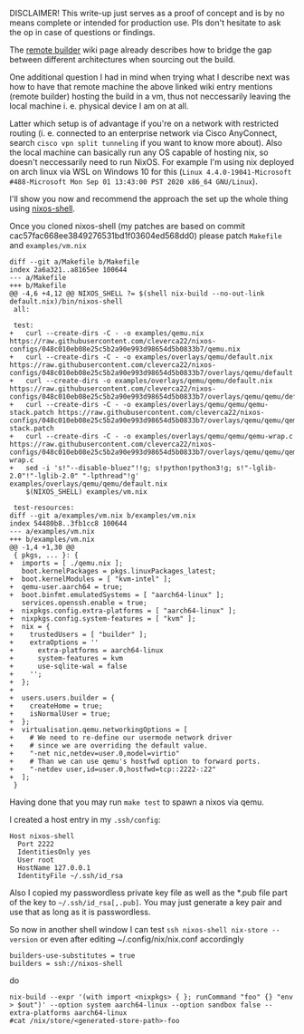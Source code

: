 DISCLAIMER!
This write-up just serves as a proof of concept and is by no means complete or intended for production use. Pls don't hesitate to ask the op in case of questions or findings.


The [remote builder](Use-a-remote-builder-with-qemu) wiki page already describes how to bridge the gap between different architectures when sourcing out the build.

One additional question I had in mind when trying what I describe next was how to have that remote machine the above linked wiki entry mentions (remote builder) hosting the build in a vm, thus not neccessarily leaving the local machine i. e. physical device I am on at all.

Latter which setup is of advantage if you're on a network with restricted routing (i. e. connected to an enterprise network via Cisco AnyConnect, search `cisco vpn split tunneling` if you want to know more about). Also the local machine can basically run any OS capable of hosting nix, so doesn't neccessarily need to run NixOS. For example I'm using nix deployed on arch linux via WSL on Windows 10 for this (`Linux 4.4.0-19041-Microsoft #488-Microsoft Mon Sep 01 13:43:00 PST 2020 x86_64 GNU/Linux`).

I'll show you now and recommend the approach the set up the whole thing using [nixos-shell](https://github.com/Mic92/nixos-shell).

Once you cloned nixos-shell (my patches are based on commit cac57fac668ee3849276531bd1f03604ed568dd0) please patch `Makefile` and `examples/vm.nix`


```
diff --git a/Makefile b/Makefile
index 2a6a321..a8165ee 100644
--- a/Makefile
+++ b/Makefile
@@ -4,6 +4,12 @@ NIXOS_SHELL ?= $(shell nix-build --no-out-link default.nix)/bin/nixos-shell
 all:
 
 test:
+	curl --create-dirs -C - -o examples/qemu.nix https://raw.githubusercontent.com/cleverca22/nixos-configs/048c010eb08e25c5b2a90e993d98654d5b0833b7/qemu.nix
+	curl --create-dirs -C - -o examples/overlays/qemu/default.nix https://raw.githubusercontent.com/cleverca22/nixos-configs/048c010eb08e25c5b2a90e993d98654d5b0833b7/overlays/qemu/default.nix
+	curl --create-dirs -o examples/overlays/qemu/qemu/default.nix https://raw.githubusercontent.com/cleverca22/nixos-configs/048c010eb08e25c5b2a90e993d98654d5b0833b7/overlays/qemu/qemu/default.nix
+	curl --create-dirs -C - -o examples/overlays/qemu/qemu/qemu-stack.patch https://raw.githubusercontent.com/cleverca22/nixos-configs/048c010eb08e25c5b2a90e993d98654d5b0833b7/overlays/qemu/qemu/qemu-stack.patch
+	curl --create-dirs -C - -o examples/overlays/qemu/qemu/qemu-wrap.c https://raw.githubusercontent.com/cleverca22/nixos-configs/048c010eb08e25c5b2a90e993d98654d5b0833b7/overlays/qemu/qemu/qemu-wrap.c
+	sed -i 's!"--disable-bluez"!!g; s!python!python3!g; s!"-lglib-2.0"!"-lglib-2.0" "-lpthread"!g' examples/overlays/qemu/qemu/default.nix
 	$(NIXOS_SHELL) examples/vm.nix
 
 test-resources:
diff --git a/examples/vm.nix b/examples/vm.nix
index 54480b8..3fb1cc8 100644
--- a/examples/vm.nix
+++ b/examples/vm.nix
@@ -1,4 +1,30 @@
 { pkgs, ... }: {
+  imports = [ ./qemu.nix ];
   boot.kernelPackages = pkgs.linuxPackages_latest;
+  boot.kernelModules = [ "kvm-intel" ];
+  qemu-user.aarch64 = true;
+  boot.binfmt.emulatedSystems = [ "aarch64-linux" ];
   services.openssh.enable = true;
+  nixpkgs.config.extra-platforms = [ "aarch64-linux" ];
+  nixpkgs.config.system-features = [ "kvm" ];
+  nix = {
+    trustedUsers = [ "builder" ];
+    extraOptions = ''
+      extra-platforms = aarch64-linux
+      system-features = kvm
+      use-sqlite-wal = false
+    '';
+  };
+
+  users.users.builder = {
+    createHome = true;
+    isNormalUser = true;
+  };
+  virtualisation.qemu.networkingOptions = [
+    # We need to re-define our usermode network driver
+    # since we are overriding the default value.
+    "-net nic,netdev=user.0,model=virtio"
+    # Than we can use qemu's hostfwd option to forward ports.
+    "-netdev user,id=user.0,hostfwd=tcp::2222-:22"
+  ];
 }
```

Having done that you may run `make test` to spawn a nixos via qemu.

I created a host entry in my `.ssh/config`:

```
Host nixos-shell
  Port 2222
  IdentitiesOnly yes
  User root
  HostName 127.0.0.1
  IdentityFile ~/.ssh/id_rsa
```

Also I copied my passwordless private key file as well as the *.pub file part of the key to `~/.ssh/id_rsa[,.pub]`. You may just generate a key pair and use that as long as it is passwordless.

So now in another shell window I can test `ssh nixos-shell nix-store --version` or even after editing ~/.config/nix/nix.conf accordingly

```
builders-use-substitutes = true
builders = ssh://nixos-shell
```

do

```
nix-build --expr '(with import <nixpkgs> { }; runCommand "foo" {} "env > $out")' --option system aarch64-linux --option sandbox false --extra-platforms aarch64-linux
#cat /nix/store/<generated-store-path>-foo
```